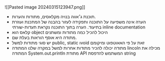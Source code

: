 ![[Pasted image 20240315123947.png]]
- תוכנת ג׳אווה בנויה מקלאסים, מתודות והערות.
- הערה אינה משפיעה על התוכנה ותפקידה לעזור בהבנה של המתכנת ועוזרת בתיעוד. הערה בתוך התוכנה נקראת תעדות-שורתי inline documentation
- קלאס הוא object היכול להכיל כמה מתודות ומשתנים
- מתודה היא אוסף הוראות בעלת שם.
- יש סוגי מתודות למשל public, static וvoid זאת על פי האאוטפוט ומיקומם
- מתודה יכולה להכיר מתודות אחרות למשל במקרה שלנו המתודה lincoln מכילה את המתודה System.out.println מתודת API המשתמש להדפסת string